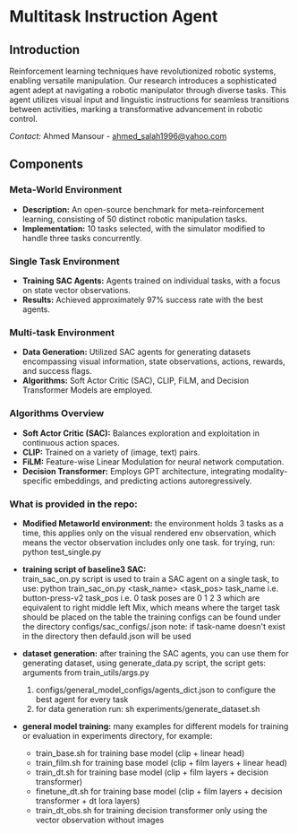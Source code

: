 # Multitask Instruction Agent

## Introduction
Reinforcement learning techniques have revolutionized robotic systems, enabling versatile manipulation. Our research introduces a sophisticated agent adept at navigating a robotic manipulator through diverse tasks. This agent utilizes visual input and linguistic instructions for seamless transitions between activities, marking a transformative advancement in robotic control.

*Contact:* Ahmed Mansour - ahmed_salah1996@yahoo.com


## Components


### Meta-World Environment
- **Description:** An open-source benchmark for meta-reinforcement learning, consisting of 50 distinct robotic manipulation tasks.
- **Implementation:** 10 tasks selected, with the simulator modified to handle three tasks concurrently.

### Single Task Environment
- **Training SAC Agents:** Agents trained on individual tasks, with a focus on state vector observations.
- **Results:** Achieved approximately 97% success rate with the best agents.

### Multi-task Environment
- **Data Generation:** Utilized SAC agents for generating datasets encompassing visual information, state observations, actions, rewards, and success flags.
- **Algorithms:** Soft Actor Critic (SAC), CLIP, FiLM, and Decision Transformer Models are employed.

### Algorithms Overview
- **Soft Actor Critic (SAC):** Balances exploration and exploitation in continuous action spaces.
- **CLIP:** Trained on a variety of (image, text) pairs.
- **FiLM:** Feature-wise Linear Modulation for neural network computation.
- **Decision Transformer:** Employs GPT architecture, integrating modality-specific embeddings, and predicting actions autoregressively.

### What is provided in the repo:
- **Modified Metaworld environment:** the environment holds 3 tasks as a time, this applies only on the visual rendered env observation, which means the vector observation includes only one task.
for trying, run: python  test_single.py

- **training script of baseline3 SAC:**  
train_sac_on.py script is used to train a SAC agent on a single task, to use:
python train_sac_on.py <task_name> <task_pos> 
task_name i.e. button-press-v2 
task_pos i.e. 0
task poses are 0 1 2 3 which are equivalent to right middle left Mix, which means where the target task should be placed on the table
the training configs can be found under the directory configs/sac_configs/<task-name>.json 
note: if task-name doesn't exist in the directory then defauld.json will be used

- **dataset generation:**
after training the SAC agents, you can use them for generating dataset, using generate_data.py script, the script gets:
arguments from train_utils/args.py
  1. configs/general_model_configs/agents_dict.json to configure the best agent for every task
  2. for data generation run:
sh experiments/generate_dataset.sh

- **general model training:**
many examples for different models for training or evaluation in experiments directory, for example:
  * train_base.sh  for training base model (clip + linear head)
  * train_film.sh  for training base model (clip + film layers + linear head)
  * train_dt.sh    for training base model (clip + film layers + decision transformer)
  * finetune_dt.sh for training base model (clip + film layers + decision transformer + dt lora layers)
  * train_dt_obs.sh for training decision transformer only using the vector observation without images


